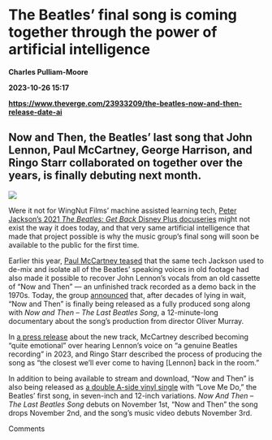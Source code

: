 # The Beatles’ final song is coming together through the power of artificial intelligence
**Charles Pulliam-Moore**

**2023-10-26 15:17**

**https://www.theverge.com/23933209/the-beatles-now-and-then-release-date-ai**

Now and Then, the Beatles’ last song that John Lennon, Paul McCartney, George Harrison, and Ringo Starr collaborated on together over the years, is finally debuting next month.
--------------------------------------------------------------------------------------------------------------------------------------------------------------------------------

![](https://cdn.vox-cdn.com/thumbor/bpDg8PTf2MpKScO57FCZ67CxXp0=/0x0:2400x1556/1200x628/filters:focal(1200x778:1201x779)/cdn.vox-cdn.com/uploads/chorus_asset/file/25034694/RS348_NAT_12_Single_red.jpeg)

Were it not for WingNut Films’ machine assisted learning tech, [Peter Jackson’s 2021 _The Beatles: Get Back_ Disney Plus docuseries](https://www.theverge.com/2021/10/17/22731180/new-trailers-the-beatles-narcos-batman-hawkeye-macbeth-netflix-disney-marvel) might not exist the way it does today, and that very same artificial intelligence that made that project possible is why the music group’s final song will soon be available to the public for the first time.

Earlier this year, [Paul McCartney teased](https://www.theverge.com/2023/6/13/23759296/the-beatles-now-and-then-restoration-ai-paul-mccartney-john-lennon) that the same tech Jackson used to de-mix and isolate all of the Beatles’ speaking voices in old footage had also made it possible to recover John Lennon’s vocals from an old cassette of “Now and Then” — an unfinished track recorded as a demo back in the 1970s. Today, the group [announced](https://www.thebeatles.com/announcement) that, after decades of lying in wait, “Now and Then” is finally being released as a fully produced song along with _Now and Then_ – _The Last Beatles Song_, a 12-minute-long documentary about the song’s production from director Oliver Murray.

In [a press release](https://www.businesswire.com/news/home/20231025574597/en/The-Last-Beatles-Song./?feedref=JjAwJuNHiystnCoBq_hl-Q-tiwWZwkcswR1UZtV7eGe24xL9TZOyQUMS3J72mJlQ7fxFuNFTHSunhvli30RlBNXya2izy9YOgHlBiZQk2LOzmn6JePCpHPCiYGaEx4DL1Rq8pNwkf3AarimpDzQGuQ==) about the new track, McCartney described becoming “quite emotional” over hearing Lennon’s voice on “a genuine Beatles recording” in 2023, and Ringo Starr described the process of producing the song as “the closest we’ll ever come to having \[Lennon\] back in the room.”

In addition to being available to stream and download, “Now and Then” is also being released as [a double A-side vinyl single](https://cts.businesswire.com/ct/CT?id=smartlink&url=https%3A%2F%2Fthebeatles.lnk.to%2FNowAndThenPR&esheet=53693370&newsitemid=20231025574597&lan=en-US&anchor=HERE&index=2&md5=d02bb6a005b9f143a77c5d7770022b90&_gl=1*zgvnz8*_ga*NjMwODAxOTIwLjE2OTgzMjYzNTE.*_ga_ZQWF70T3FK*MTY5ODMyNjM1MC4xLjEuMTY5ODMyNjY3Ni42MC4wLjA.) with “Love Me Do,” the Beatles’ first song, in seven-inch and 12-inch variations. _Now And Then_ – _The Last Beatles Song_ debuts on November 1st, “Now and Then” the song drops November 2nd, and the song’s music video debuts November 3rd.

Comments